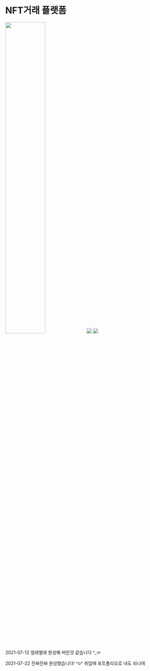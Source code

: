 # NFT거래 플랫폼
<img src = "https://user-images.githubusercontent.com/52521457/124526071-8e325780-de3c-11eb-9d07-c782d74710a9.jpg"  width="50%" height="50%">  
<img src="https://img.shields.io/badge/-JavaScript-yellow?logo=JavaScript">
<img src="https://img.shields.io/badge/React--Native-0.64.2-blue?logo=React">

2021-07-12 얼레벌레 완성해 버린것 같습니다 ^_ㅠ  

2021-07-22 진짜진짜 완성했습니다! ^o^ 취업때 포트폴리오로 내도 되나여

